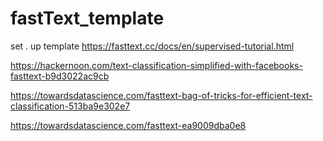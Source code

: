 # fastText_template
set . up template 
https://fasttext.cc/docs/en/supervised-tutorial.html

https://hackernoon.com/text-classification-simplified-with-facebooks-fasttext-b9d3022ac9cb

https://towardsdatascience.com/fasttext-bag-of-tricks-for-efficient-text-classification-513ba9e302e7

https://towardsdatascience.com/fasttext-ea9009dba0e8
